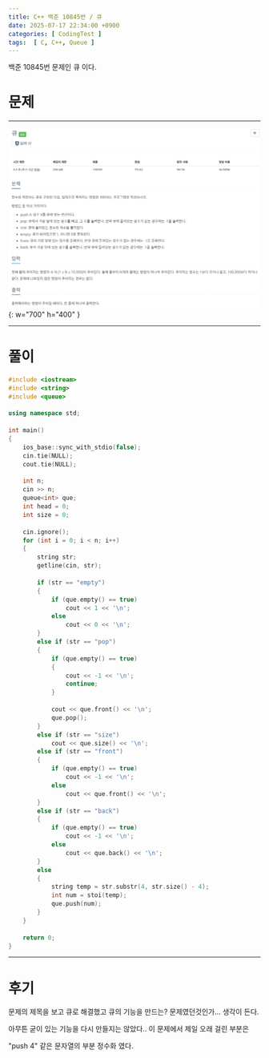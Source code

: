 ```yaml
---
title: C++ 백준 10845번 / 큐
date: 2025-07-17 22:34:00 +0900
categories: [ CodingTest ]  
tags:  [ C, C++, Queue ]
---
```


백준 10845번 문제인 큐 이다.

# 문제   
---------------------------------------

![Desktop View](/assets/img/큐.png){: w="700" h="400" }

---------------------------------------

# 풀이

```c++
#include <iostream>
#include <string>
#include <queue>

using namespace std;

int main()
{
    ios_base::sync_with_stdio(false);
    cin.tie(NULL);
    cout.tie(NULL);
    
    int n;
    cin >> n;
    queue<int> que;
    int head = 0;
    int size = 0;
    
    cin.ignore();
    for (int i = 0; i < n; i++)
    {
        string str;
        getline(cin, str);
        
        if (str == "empty")
        {
            if (que.empty() == true)
                cout << 1 << '\n';
            else
                cout << 0 << '\n';
        }
        else if (str == "pop")
        {
            if (que.empty() == true)
            {
                cout << -1 << '\n';
                continue;
            }
            
            cout << que.front() << '\n';
            que.pop();
        }
        else if (str == "size")
            cout << que.size() << '\n';
        else if (str == "front")
        {
            if (que.empty() == true)
                cout << -1 << '\n';
            else
                cout << que.front() << '\n';
        }
        else if (str == "back")
        {
            if (que.empty() == true)
                cout << -1 << '\n';
            else
                cout << que.back() << '\n';
        }
        else
        {
            string temp = str.substr(4, str.size() - 4);
            int num = stoi(temp);
            que.push(num);
        }
    }
    
    return 0;
}
```
---------------------------------------

# 후기

문제의 제목을 보고 큐로 해결했고 큐의 기능을 만드는? 문제였던것인가... 생각이 든다.

아무튼 굳이 있는 기능을 다시 만들지는 않았다.. 이 문제에서 제일 오래 걸린 부분은

"push 4" 같은 문자열의 부분 정수화 였다.
